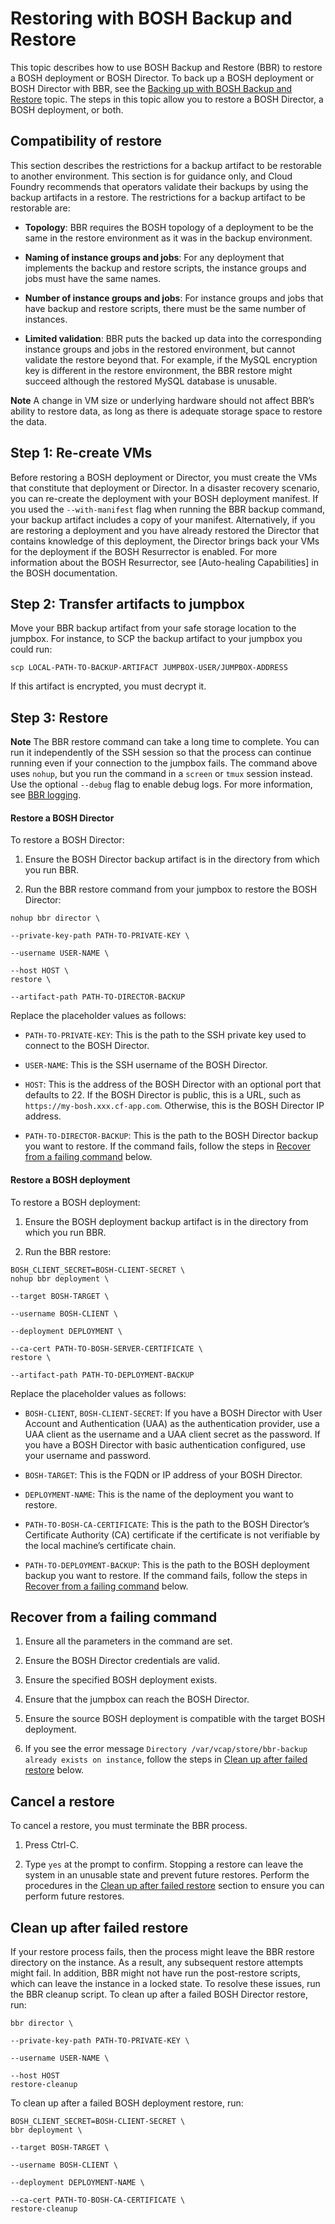 # Restoring with BOSH Backup and Restore
This topic describes how to use BOSH Backup and Restore (BBR) to restore a BOSH deployment or BOSH Director.
To back up a BOSH deployment or BOSH Director with BBR, see the [Backing up with BOSH Backup and Restore](https://docs.cloudfoundry.org/bbr/backup.html) topic.
The steps in this topic allow you to restore a BOSH Director, a BOSH deployment, or both.

## Compatibility of restore
This section describes the restrictions for a backup artifact to be restorable to another environment.
This section is for guidance only, and Cloud Foundry recommends that operators validate their backups
by using the backup artifacts in a restore.
The restrictions for a backup artifact to be restorable are:

* **Topology**: BBR requires the BOSH topology of a deployment to be the same in the restore
environment as it was in the backup environment.

* **Naming of instance groups and jobs**: For any deployment that implements the backup and restore
scripts, the instance groups and jobs must have the same names.

* **Number of instance groups and jobs**: For instance groups and jobs that have backup and restore
scripts, there must be the same number of instances.

* **Limited validation**: BBR puts the backed up data into the corresponding instance groups and
jobs in the restored environment, but cannot validate the restore beyond that.
For example, if the MySQL encryption key is different in the restore environment, the BBR restore
might succeed although the restored MySQL database is unusable.

**Note**
A change in VM size or underlying hardware should not affect
BBR’s ability to restore data, as long as there is adequate storage space to restore the data.

## Step 1: Re-create VMs
Before restoring a BOSH deployment or Director, you must create the VMs that constitute that
deployment or Director.
In a disaster recovery scenario, you can re-create the deployment with your BOSH deployment
manifest.
If you used the `--with-manifest` flag when running the BBR backup command, your backup artifact
includes a copy of your manifest.
Alternatively, if you are restoring a deployment and you have already restored the Director that
contains knowledge of this deployment, the Director brings back your VMs for the deployment if
the BOSH Resurrector is enabled.
For more information about the BOSH Resurrector, see [Auto-healing Capabilities] in the BOSH documentation.

## Step 2: Transfer artifacts to jumpbox
Move your BBR backup artifact from your safe storage location to the jumpbox.
For instance, to SCP the backup artifact to your jumpbox you could run:
```
scp LOCAL-PATH-TO-BACKUP-ARTIFACT JUMPBOX-USER/JUMPBOX-ADDRESS
```
If this artifact is encrypted, you must decrypt it.

## Step 3: Restore

**Note**
The BBR restore command can take a long time to complete.
You can run it independently of the SSH session so that the process can continue running even if
your connection to the jumpbox fails. The command above uses `nohup`, but you run
the command in a `screen` or `tmux` session instead.
Use the optional `--debug` flag to enable debug logs. For more information, see [BBR logging](https://docs.cloudfoundry.org/bbr/logging.html).

#### Restore a BOSH Director
To restore a BOSH Director:

1. Ensure the BOSH Director backup artifact is in the directory from which you run BBR.

2. Run the BBR restore command from your jumpbox to restore the BOSH Director:
```
nohup bbr director \

--private-key-path PATH-TO-PRIVATE-KEY \

--username USER-NAME \

--host HOST \
restore \

--artifact-path PATH-TO-DIRECTOR-BACKUP
```
Replace the placeholder values as follows:

* `PATH-TO-PRIVATE-KEY`: This is the path to the SSH private key used to connect to the BOSH Director.

* `USER-NAME`: This is the SSH username of the BOSH Director.

* `HOST`: This is the address of the BOSH Director with an optional port that defaults to 22. If the BOSH Director is public, this is a URL, such as `https://my-bosh.xxx.cf-app.com`. Otherwise, this is the BOSH Director IP address.

+ `PATH-TO-DIRECTOR-BACKUP`: This is the path to the BOSH Director backup you want to restore.
If the command fails, follow the steps in [Recover from a failing command](https://docs.cloudfoundry.org/bbr/restore.html#recover-from-failing-command) below.

#### Restore a BOSH deployment
To restore a BOSH deployment:

1. Ensure the BOSH deployment backup artifact is in the directory from which you run BBR.

2. Run the BBR restore:
```
BOSH_CLIENT_SECRET=BOSH-CLIENT-SECRET \
nohup bbr deployment \

--target BOSH-TARGET \

--username BOSH-CLIENT \

--deployment DEPLOYMENT \

--ca-cert PATH-TO-BOSH-SERVER-CERTIFICATE \
restore \

--artifact-path PATH-TO-DEPLOYMENT-BACKUP
```
Replace the placeholder values as follows:

* `BOSH-CLIENT`, `BOSH-CLIENT-SECRET`: If you have a BOSH Director with User Account and Authentication (UAA) as the authentication provider, use a UAA client as the username and a UAA client secret as the password. If you have a BOSH Director with basic authentication configured, use your username and password.

* `BOSH-TARGET`: This is the FQDN or IP address of your BOSH Director.

* `DEPLOYMENT-NAME`: This is the name of the deployment you want to restore.

* `PATH-TO-BOSH-CA-CERTIFICATE`: This is the path to the BOSH Director’s Certificate Authority (CA) certificate if the certificate is not verifiable by the local machine’s certificate chain.

+ `PATH-TO-DEPLOYMENT-BACKUP`: This is the path to the BOSH deployment backup you want to restore.
If the command fails, follow the steps in [Recover from a failing command](https://docs.cloudfoundry.org/bbr/restore.html#recover-from-failing-command) below.

## Recover from a failing command

1. Ensure all the parameters in the command are set.

2. Ensure the BOSH Director credentials are valid.

3. Ensure the specified BOSH deployment exists.

4. Ensure that the jumpbox can reach the BOSH Director.

5. Ensure the source BOSH deployment is compatible with the target BOSH deployment.

6. If you see the error message `Directory /var/vcap/store/bbr-backup already exists on instance`, follow the
steps in [Clean up after failed restore](https://docs.cloudfoundry.org/bbr/restore.html#manual-clean) below.

## Cancel a restore
To cancel a restore, you must terminate the BBR process.

1. Press Ctrl-C.

2. Type `yes` at the prompt to confirm.
Stopping a restore can leave the system in an unusable state and prevent future restores.
Perform the procedures in the [Clean up after failed restore](https://docs.cloudfoundry.org/bbr/restore.html#manual-clean) section to ensure you can
perform future restores.

## Clean up after failed restore
If your restore process fails, then the process might leave the BBR restore directory on the instance.
As a result, any subsequent restore attempts might fail.
In addition, BBR might not have run the post-restore scripts, which can leave the instance in a locked state.
To resolve these issues, run the BBR cleanup script.
To clean up after a failed BOSH Director restore, run:
```
bbr director \

--private-key-path PATH-TO-PRIVATE-KEY \

--username USER-NAME \

--host HOST
restore-cleanup
```
To clean up after a failed BOSH deployment restore, run:
```
BOSH_CLIENT_SECRET=BOSH-CLIENT-SECRET \
bbr deployment \

--target BOSH-TARGET \

--username BOSH-CLIENT \

--deployment DEPLOYMENT-NAME \

--ca-cert PATH-TO-BOSH-CA-CERTIFICATE \
restore-cleanup
```
